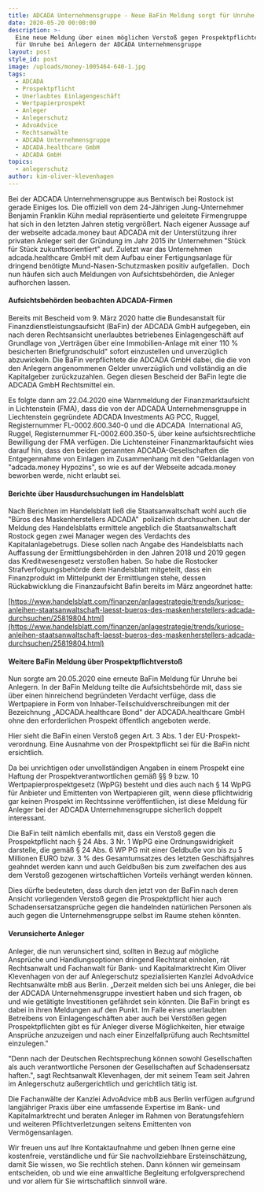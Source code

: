 ```yaml
---
title: ADCADA Unternehmensgruppe - Neue BaFin Meldung sorgt für Unruhe
date: 2020-05-20 00:00:00
description: >-
  Eine neue Meldung über einen möglichen Verstoß gegen Prospektpflichten sorgt
  für Unruhe bei Anlegern der ADCADA Unternehmensgruppe
layout: post
style_id: post
image: /uploads/money-1005464-640-1.jpg
tags:
  - ADCADA
  - Prospektpflicht
  - Unerlaubtes Einlagengeschäft
  - Wertpapierprospekt
  - Anleger
  - Anlegerschutz
  - AdvoAdvice
  - Rechtsanwälte
  - ADCADA Unternehmensgruppe
  - ADCADA.healthcare GmbH
  - ADCADA GmbH
topics:
  - anlegerschutz
author: kim-oliver-klevenhagen
---
```


Bei der ADCADA Unternehmensgruppe aus Bentwisch bei Rostock ist gerade Einiges los. Die offiziell von dem 24-Jährigen Jung-Unternehmer Benjamin Franklin Kühn medial repräsentierte und geleitete Firmengruppe hat sich in den letzten Jahren stetig vergrö&szlig;ert. Nach eigener Aussage auf der webseite adcada.money baut ADCADA mit der Unterstützung ihrer privaten Anleger seit der Gründung im Jahr 2015 ihr Unternehmen "Stück für Stück zukunftsorientiert" auf. Zuletzt war das Unternehmen adcada.healthcare GmbH mit dem Aufbau einer Fertigungsanlage für dringend benötigte Mund-Nasen-Schutzmasken positiv aufgefallen.&nbsp; Doch nun häufen sich auch Meldungen von Aufsichtsbehörden, die Anleger aufhorchen lassen.

#### Aufsichtsbehörden beobachten ADCADA-Firmen&nbsp;

Bereits mit Bescheid vom 9. März 2020 hatte die Bundesanstalt für Finanzdienstleistungsaufsicht (BaFin) der ADCADA GmbH aufgegeben, ein nach deren Rechtsansicht unerlaubtes betriebenes Einlagengeschäft auf Grundlage von „Verträgen über eine Immobilien-Anlage mit einer 110 % besicherten Briefgrundschuld" sofort einzustellen und unverzüglich abzuwickeln. Die BaFin verpflichtete die ADCADA GmbH dabei, die die von den Anlegern angenommenen Gelder unverzüglich und vollständig an die Kapitalgeber zurückzuzahlen. Gegen diesen Bescheid der BaFin legte die ADCADA GmbH Rechtsmittel ein.

Es folgte dann am 22.04.2020 eine Warnmeldung der Finanzmarktaufsicht in Lichtenstein (FMA), dass die von der ADCADA Unternehmensgruppe in Liechtenstein gegründete ADCADA Investments AG PCC, Ruggel, Registernummer FL-0002.600.340-0 und die ADCADA &nbsp;International AG, Ruggel, Registernummer FL-0002.600.350-5, über keine aufsichtsrechtliche Bewilligung der FMA verfügen. Die Lichtensteiner Finanzmarktaufsicht wies darauf hin, dass den beiden genannten ADCADA-Gesellschaften die Entgegennahme von Einlagen im Zusammenhang mit den "Geldanlagen von "adcada.money Hypozins", so wie es auf der Webseite adcada.money beworben werde, nicht erlaubt sei.

#### Berichte über Hausdurchsuchungen im Handelsblatt

Nach Berichten im Handelsblatt lie&szlig; die Staatsanwaltschaft wohl auch die "Büros des Maskenherstellers ADCADA" &nbsp;polizeilich durchsuchen. Laut der Meldung des Handelsblatts ermittele angeblich die Staatsanwaltschaft Rostock gegen zwei Manager wegen des Verdachts des Kapitalanlagebetrugs. Diese sollen nach Angabe des Handelsblatts nach Auffassung der Ermittlungsbehörden in den Jahren 2018 und 2019 gegen das Kreditwesengesetz versto&szlig;en haben. So habe die Rostocker Strafverfolgungsbehörde dem Handelsblatt mitgeteilt, dass ein Finanzprodukt im Mittelpunkt der Ermittlungen stehe, dessen Rückabwicklung die Finanzaufsicht Bafin bereits im März angeordnet hatte:&nbsp;

[https://www.handelsblatt.com/finanzen/anlagestrategie/trends/kuriose-anleihen-staatsanwaltschaft-laesst-bueros-des-maskenherstellers-adcada-durchsuchen/25819804.html](https://www.handelsblatt.com/finanzen/anlagestrategie/trends/kuriose-anleihen-staatsanwaltschaft-laesst-bueros-des-maskenherstellers-adcada-durchsuchen/25819804.html)

#### Weitere BaFin Meldung über Prospektpflichtversto&szlig;

Nun sorgte am 20.05.2020 eine erneute BaFin Meldung für Unruhe bei Anlegern. In der BaFin Meldung teilte die Aufsichtsbehörde mit, dass sie über einen hinreichend begründeten Verdacht verfüge, dass die Wertpapiere in Form von Inhaber-Teilschuldverschreibungen mit der Bezeichnung „ADCADA.healthcare Bond" der ADCADA.healthcare GmbH ohne den erforderlichen Prospekt öffentlich angeboten werde.

Hier sieht die BaFin einen Versto&szlig; gegen Art. 3 Abs. 1 der EU-Prospekt- verordnung. Eine Ausnahme von der Prospektpflicht sei für die BaFin nicht ersichtlich.

Da bei unrichtigen oder unvollständigen Angaben in einem Prospekt eine Haftung der Prospektverantwortlichen gemä&szlig; &sect;&sect; 9 bzw. 10 Wertpapierprospektgesetz (WpPG) besteht und dies auch nach &sect; 14 WpPG für Anbieter und Emittenten von Wertpapieren gilt, wenn diese pflichtwidrig gar keinen Prospekt im Rechtssinne veröffentlichen, ist diese Meldung für Anleger bei der ADCADA Unternehmensgruppe sicherlich doppelt interessant.

Die BaFin teilt nämlich ebenfalls mit, dass ein Versto&szlig; gegen die Prospektpflicht nach &sect; 24 Abs. 3 Nr. 1 WpPG eine Ordnungswidrigkeit darstelle, die gemä&szlig; &sect; 24 Abs. 6 WP PG mit einer Geldbu&szlig;e von bis zu 5 Millionen EURO bzw. 3 % des Gesamtumsatzes des letzten Geschäftsjahres geahndet werden kann und auch Geldbu&szlig;en bis zum zweifachen des aus dem Versto&szlig; gezogenen wirtschaftlichen Vorteils verhängt werden können.

Dies dürfte bedeuteten, dass durch den jetzt von der BaFin nach deren Ansicht vorliegenden Versto&szlig; gegen die Prospektpflicht hier auch Schadensersatzansprüche gegen die handelnden natürlichen Personen als auch gegen die Unternehmensgruppe selbst im Raume stehen könnten.

#### Verunsicherte Anleger

Anleger, die nun verunsichert sind, sollten in Bezug auf mögliche Ansprüche und Handlungsoptionen dringend Rechtsrat einholen, rät Rechtsanwalt und Fachanwalt für Bank- und Kapitalmarktrecht Kim Oliver Klevenhagen von der auf Anlegerschutz spezialisierten Kanzlei AdvoAdvice Rechtsanwälte mbB aus Berlin. „Derzeit melden sich bei uns Anleger, die bei der ADCADA Unternehmensgruppe investiert haben und sich fragen, ob und wie getätigte Investitionen gefährdet sein könnten. Die BaFin bringt es dabei in ihren Meldungen auf den Punkt. Im Falle eines unerlaubten Betreibens von Einlagengeschäften aber auch bei Verstö&szlig;en gegen Prospektpflichten gibt es für Anleger diverse Möglichkeiten, hier etwaige Ansprüche anzuzeigen und nach einer Einzelfallprüfung auch Rechtsmittel einzulegen."

"Denn nach der Deutschen Rechtsprechung können sowohl Gesellschaften als auch verantwortliche Personen der Gesellschaften auf Schadensersatz haften.", sagt Rechtsanwalt Klevenhagen, der mit seinem Team seit Jahren im Anlegerschutz au&szlig;ergerichtlich und gerichtlich tätig ist.

Die Fachanwälte der Kanzlei AdvoAdvice mbB aus Berlin verfügen aufgrund langjähriger Praxis über eine umfassende Expertise im Bank- und Kapitalmarktrecht und beraten Anleger im Rahmen von Beratungsfehlern und weiteren Pflichtverletzungen seitens Emittenten von Vermögensanlagen.&nbsp;

Wir freuen uns auf Ihre Kontaktaufnahme und geben Ihnen gerne eine kostenfreie, verständliche und für Sie nachvollziehbare Ersteinschätzung, damit Sie wissen, wo Sie rechtlich stehen. Dann können wir gemeinsam entscheiden, ob und wie eine anwaltliche Begleitung erfolgversprechend und vor allem für Sie wirtschaftlich sinnvoll wäre.

&nbsp;

&nbsp;